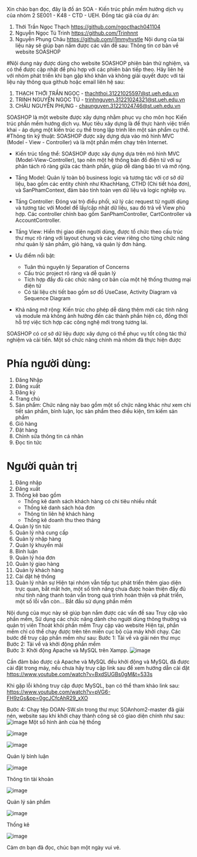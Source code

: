 Xin chào bạn đọc, đây là đồ án SOA - Kiến trúc phần mềm hướng dịch vụ của nhóm 2 SE001 - K48 - CTD - UEH. 
Đồng tác giả của dự án: 
1. Thới Trần Ngọc Thạch https://github.com/ngocthach041104 
2. Nguyễn Ngọc Tú Trinh https://github.com/Trinhnnt
3. Nguyễn Phụng Châu https://github.com/j1mmyhvstle
Nội dung của tài liệu này sẽ giúp bạn nắm được các vấn đề sau:
Thông tin cơ bản về website SOASHOP

#Nội dung này được dùng cho website SOASHOP phiên bản thử nghiệm, và có thể được cập nhật để phù hợp với các phiên bản tiếp theo. Hãy liên hệ với nhóm phát triển khi bạn gặp khó khăn và không giải quyết được với tài liệu này thông qua github hoặc email liên hệ sau:
1. THẠCH THỚI TRẦN NGỌC - thachthoi.31221025597@st.ueh.edu.vn
2. TRINH NGUYỄN NGỌC TÚ - trinhnguyen.31221024321@st.ueh.edu.vn
3. CHÂU NGUYỄN PHỤNG - chaunguyen.31221024746@st.ueh.edu.vn

SOASHOP là một website được xây dựng nhằm phục vụ cho môn học Kiến trúc phần mềm hướng dịch vụ. Mục tiêu xây dựng là để thực hành việc triển khai - áp dụng một kiến trúc cụ thể trong lập trình lên một sản phẩm cụ thể.
#Thông tin kỹ thuật:
SOASHOP được xây dựng dựa vào mô hình MVC (Model - View - Controller) và là một phần mềm chạy trên Internet.
   
   + Kiến trúc tổng thể: SOASHOP được xây dựng dựa trên mô hình MVC (Model-View-Controller), tạo nên một hệ thống bán đồ điện tử với sự phân tách rõ ràng giữa các thành phần, giúp dễ dàng bảo trì và mở rộng.
   
   + Tầng Model: Quản lý toàn bộ business logic và tương tác với cơ sở dữ liệu, bao gồm các entity chính như KhachHang, CTHD (Chi tiết hóa đơn), và SanPhamContext, đảm bảo tính toàn vẹn dữ liệu và logic nghiệp vụ.
   
   + Tầng Controller: Đóng vai trò điều phối, xử lý các request từ người dùng và tương tác với Model để lấy/cập nhật dữ liệu, sau đó trả về View phù hợp. Các controller chính bao gồm SanPhamController, CartController và AccountController.
   
   + Tầng View: Hiển thị giao diện người dùng, được tổ chức theo cấu trúc thư mục rõ ràng với layout chung và các view riêng cho từng chức năng như quản lý sản phẩm, giỏ hàng, và quản lý đơn hàng.
   
   + Ưu điểm nổi bật: 
      - Tuân thủ nguyên lý Separation of Concerns
      - Cấu trúc project rõ ràng và dễ quản lý
      - Tích hợp đầy đủ các chức năng cơ bản của một hệ thống thương mại điện tử
      - Có tài liệu chi tiết bao gồm sơ đồ UseCase, Activity Diagram và Sequence Diagram
   
   + Khả năng mở rộng: Kiến trúc cho phép dễ dàng thêm mới các tính năng và module mà không ảnh hưởng đến các thành phần hiện có, đồng thời hỗ trợ việc tích hợp các công nghệ mới trong tương lai.

SOASHOP có cơ sở dữ liệu được xây dựng có thể phục vụ tốt công tác thử nghiệm và cải tiến. 
Một số chức năng chính mà nhóm đã thực hiện được 
# Phía người dùng:
1. Đăng Nhập
2. Đăng xuất
3. Đăng ký
4. Trang chủ
5. Sản phẩm: Chức năng này bao gồm một số chức năng khác như xem chi tiết sản phẩm, bình luận, lọc sản phẩm theo điều kiện, tìm kiếm sản phẩm
6. Giỏ hàng
7. Đặt hàng
8. Chỉnh sửa thông tin cá nhân
9. Đọc tin tức
# Người quản trị
1. Đăng nhập
2. Đăng xuất
3. Thống kê bao gồm
   + Thống kê danh sách khách hàng có chi tiêu nhiều nhất
   + Thống kê danh sách hóa đơn
   + Thông tin liên hệ khách hàng
   + Thống kê doanh thu theo tháng
4. Quản lý tin tức
5. Quản lý nhà cung cấp
6. Quản lý nhập hàng
7. Quản lý khuyến mãi
8. Bình luận
9. Quản lý hóa đơn
10. Quản lý giao hàng
11. Quản lý khách hàng
12. Cài đặt hệ thống
13. Quản lý nhân sự
Hiện tại nhóm vẫn tiếp tục phát triển thêm giao diện trực quan, bắt mắt hơn, một số tính năng chưa được hoàn thiện đầy đủ như tính năng thanh toán vẫn trong quá trình hoàn thiện và phát triển, một số lỗi vẫn còn...
Bắt đầu sử dụng phần mềm

Nội dung của mục này sẽ giúp bạn nắm được các vấn đề sau
Truy cập vào phần mềm,
Sử dụng các chức năng dành cho người dùng thông thường và quản trị viên
Thoát khỏi phần mềm
Truy cập vào website
Hiện tại, phần mềm chỉ có thể chạy được trên tên miền cục bộ của máy khởi chạy. Các bước để truy cập phần mềm như sau:
Bước 1: Tải về và giải nén thư mục 
Bước 2: Tải về và khởi động phần mềm        
Bước 3: Khởi động Apache và MySQL trên Xampp.
![image](https://github.com/user-attachments/assets/af061cb6-8bf4-4db9-9e78-1413cbb5e96a)

Cần đảm bảo được cả Apache và MySQL đều khởi động và MySQL đã được cài đặt trong máy, nếu chưa hãy truy cập link sau để xem hướng dẫn cài đặt 
https://www.youtube.com/watch?v=BxdSUGBs0gM&t=533s

Khi gặp lỗi không truy cập được MySQL, bạn có thể tham khảo link sau: https://www.youtube.com/watch?v=pVG6-FH9zGs&pp=0gcJCfcAhR29_xXO

Bước 4: Chạy tệp DOAN-SW.sln trong thư mục SOAnhom2-master đã giải nén, website sau khi khởi chạy thành công sẽ có giao diện chính như sau:
![image](https://github.com/user-attachments/assets/40e13197-a2af-4067-8329-79f34911e64c)
Một số hình ảnh của hệ thống 

![image](https://github.com/user-attachments/assets/2d34a56d-efd9-48e3-90e0-74540a83e32b)

![image](https://github.com/user-attachments/assets/6c3c53a6-14dd-4f4b-a1c8-f9aedfafdcee)

Quản lý bình luận

![image](https://github.com/user-attachments/assets/95bb7067-f901-4567-8ff4-e22238cee3e4)

Thông tin tài khoản 

![image](https://github.com/user-attachments/assets/3e621a12-917d-4609-993b-523a32745ddc)

Quản lý sản phẩm 

![image](https://github.com/user-attachments/assets/c6409b7d-7193-4493-a711-6db8a5940c2e)

Thống kê

![image](https://github.com/user-attachments/assets/ab316662-6005-4481-a367-3d1f010998c4)

Cảm ơn bạn đã đọc, chúc bạn một ngày vui vẻ. 
